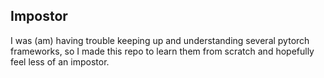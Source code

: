 ## Impostor
I was (am) having trouble keeping up and understanding several pytorch frameworks, so I made this repo to learn them from scratch and hopefully feel less of an impostor.
